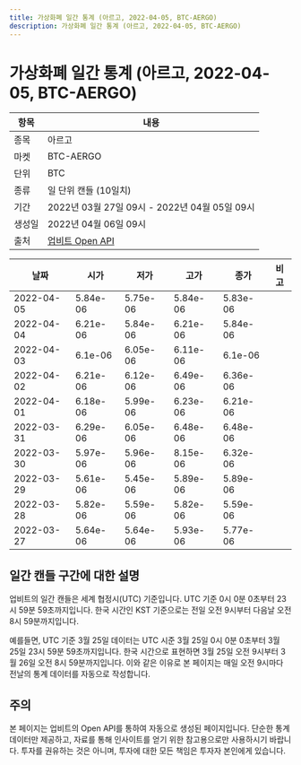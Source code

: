 ```yaml
---
title: 가상화폐 일간 통계 (아르고, 2022-04-05, BTC-AERGO)
description: 가상화폐 일간 통계 (아르고, 2022-04-05, BTC-AERGO)
---
```



가상화폐 일간 통계 (아르고, 2022-04-05, BTC-AERGO)
===

|항목|내용|
|--|--|
|종목|아르고|
|마켓|BTC-AERGO|
|단위|BTC|
|종류|일 단위 캔들 (10일치)|
|기간|2022년 03월 27일 09시 - 2022년 04월 05일 09시|
|생성일|2022년 04월 06일 09시|
|출처|[업비트 Open API](https://docs.upbit.com)|


|날짜|시가|저가|고가|종가|비고|
|--|--|--|--|--|--|
|2022-04-05|5.84e-06|5.75e-06|5.84e-06|5.83e-06|    |
|2022-04-04|6.21e-06|5.84e-06|6.21e-06|5.84e-06|    |
|2022-04-03|6.1e-06|6.05e-06|6.11e-06|6.1e-06|    |
|2022-04-02|6.21e-06|6.12e-06|6.49e-06|6.36e-06|    |
|2022-04-01|6.18e-06|5.99e-06|6.23e-06|6.21e-06|    |
|2022-03-31|6.29e-06|6.05e-06|6.48e-06|6.48e-06|    |
|2022-03-30|5.97e-06|5.96e-06|8.15e-06|6.32e-06|    |
|2022-03-29|5.61e-06|5.45e-06|5.89e-06|5.89e-06|    |
|2022-03-28|5.82e-06|5.59e-06|5.82e-06|5.59e-06|    |
|2022-03-27|5.64e-06|5.64e-06|5.93e-06|5.77e-06|    |


일간 캔들 구간에 대한 설명
---


업비트의 일간 캔들은 세계 협정시(UTC) 기준입니다. 
UTC 기준 0시 0분 0초부터 23시 59분 59초까지입니다. 
한국 시간인 KST 기준으로는 전일 오전 9시부터 다음날 오전 8시 59분까지입니다. 


예를들면, UTC 기준 3월 25일 데이터는 UTC 시준 3월 25일 0시 0분 0초부터 3월 25일 23시 59분 59초까지입니다. 
한국 시간으로 표현하면 3월 25일 오전 9시부터 3월 26일 오전 8시 59분까지입니다. 
이와 같은 이유로 본 페이지는 매일 오전 9시마다 전날의 통계 데이터를 자동으로 작성합니다. 


주의
---


본 페이지는 업비트의 Open API를 통하여 자동으로 생성된 페이지입니다. 
단순한 통계 데이터만 제공하고, 자료를 통해 인사이트를 얻기 위한 참고용으로만 사용하시기 바랍니다. 
투자를 권유하는 것은 아니며, 투자에 대한 모든 책임은 투자자 본인에게 있습니다. 
